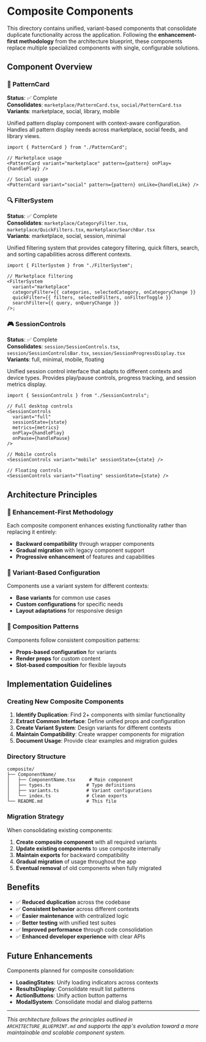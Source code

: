 # Composite Components

This directory contains unified, variant-based components that consolidate duplicate functionality across the application. Following the **enhancement-first methodology** from the architecture blueprint, these components replace multiple specialized components with single, configurable solutions.

## Component Overview

### 🎴 PatternCard

**Status**: ✅ Complete  
**Consolidates**: `marketplace/PatternCard.tsx`, `social/PatternCard.tsx`  
**Variants**: marketplace, social, library, mobile

Unified pattern display component with context-aware configuration. Handles all pattern display needs across marketplace, social feeds, and library views.

```tsx
import { PatternCard } from "./PatternCard";

// Marketplace usage
<PatternCard variant="marketplace" pattern={pattern} onPlay={handlePlay} />

// Social usage
<PatternCard variant="social" pattern={pattern} onLike={handleLike} />
```

### 🔍 FilterSystem

**Status**: ✅ Complete  
**Consolidates**: `marketplace/CategoryFilter.tsx`, `marketplace/QuickFilters.tsx`, `marketplace/SearchBar.tsx`  
**Variants**: marketplace, social, session, minimal

Unified filtering system that provides category filtering, quick filters, search, and sorting capabilities across different contexts.

```tsx
import { FilterSystem } from "./FilterSystem";

// Marketplace filtering
<FilterSystem
  variant="marketplace"
  categoryFilter={{ categories, selectedCategory, onCategoryChange }}
  quickFilter={{ filters, selectedFilters, onFilterToggle }}
  searchFilter={{ query, onQueryChange }}
/>;
```

### 🎮 SessionControls

**Status**: ✅ Complete  
**Consolidates**: `session/SessionControls.tsx`, `session/SessionControlsBar.tsx`, `session/SessionProgressDisplay.tsx`  
**Variants**: full, minimal, mobile, floating

Unified session control interface that adapts to different contexts and device types. Provides play/pause controls, progress tracking, and session metrics display.

```tsx
import { SessionControls } from "./SessionControls";

// Full desktop controls
<SessionControls
  variant="full"
  sessionState={state}
  metrics={metrics}
  onPlay={handlePlay}
  onPause={handlePause}
/>

// Mobile controls
<SessionControls variant="mobile" sessionState={state} />

// Floating controls
<SessionControls variant="floating" sessionState={state} />
```

## Architecture Principles

### 🎯 Enhancement-First Methodology

Each composite component enhances existing functionality rather than replacing it entirely:

- **Backward compatibility** through wrapper components
- **Gradual migration** with legacy component support
- **Progressive enhancement** of features and capabilities

### 🔧 Variant-Based Configuration

Components use a variant system for different contexts:

- **Base variants** for common use cases
- **Custom configurations** for specific needs
- **Layout adaptations** for responsive design

### 🧩 Composition Patterns

Components follow consistent composition patterns:

- **Props-based configuration** for variants
- **Render props** for custom content
- **Slot-based composition** for flexible layouts

## Implementation Guidelines

### Creating New Composite Components

1. **Identify Duplication**: Find 2+ components with similar functionality
2. **Extract Common Interface**: Define unified props and configuration
3. **Create Variant System**: Design variants for different contexts
4. **Maintain Compatibility**: Create wrapper components for migration
5. **Document Usage**: Provide clear examples and migration guides

### Directory Structure

```
composite/
├── ComponentName/
│   ├── ComponentName.tsx     # Main component
│   ├── types.ts             # Type definitions
│   ├── variants.ts          # Variant configurations
│   └── index.ts             # Clean exports
└── README.md                # This file
```

### Migration Strategy

When consolidating existing components:

1. **Create composite component** with all required variants
2. **Update existing components** to use composite internally
3. **Maintain exports** for backward compatibility
4. **Gradual migration** of usage throughout the app
5. **Eventual removal** of old components when fully migrated

## Benefits

- ✅ **Reduced duplication** across the codebase
- ✅ **Consistent behavior** across different contexts
- ✅ **Easier maintenance** with centralized logic
- ✅ **Better testing** with unified test suites
- ✅ **Improved performance** through code consolidation
- ✅ **Enhanced developer experience** with clear APIs

## Future Enhancements

Components planned for composite consolidation:

- **LoadingStates**: Unify loading indicators across contexts
- **ResultsDisplay**: Consolidate result list patterns
- **ActionButtons**: Unify action button patterns
- **ModalSystem**: Consolidate modal and dialog patterns

---

_This architecture follows the principles outlined in `ARCHITECTURE_BLUEPRINT.md` and supports the app's evolution toward a more maintainable and scalable component system._
